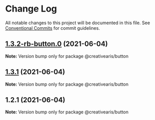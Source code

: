 # Change Log

All notable changes to this project will be documented in this file.
See [Conventional Commits](https://conventionalcommits.org) for commit guidelines.

## [1.3.2-rb-button.0](https://github.com/yurikrupnik/mussia8/compare/@creativearis/button@1.3.1...@creativearis/button@1.3.2-rb-button.0) (2021-06-04)

**Note:** Version bump only for package @creativearis/button





## [1.3.1](https://github.com/yurikrupnik/mussia8/compare/@creativearis/button@1.2.1...@creativearis/button@1.3.1) (2021-06-04)

**Note:** Version bump only for package @creativearis/button





## 1.2.1 (2021-06-04)

**Note:** Version bump only for package @creativearis/button
